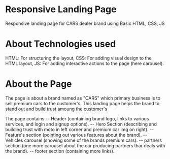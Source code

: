 # Responsive Landing Page

Responsive landing page for CARS dealer brand using Basic HTML, CSS, JS

# About Technologies used

HTML: For structuring the layout,
CSS: For adding visual design to the HTML layout,
JS: For adding interactive actions to the page (here carousel).

# About the Page

The page is about a brand named as "CARS" which primary business is to sell
premium cars to the customer's.
This landing page helps the brand to stand out and build trust amoung the
customer's

The page contains
-- Header (containing brand logo, links to various services, and login and signup options).
-- Hero Section (describing and building trust with moto in left corner and premium car img on right).
-- Feature's section (pointing out various features about the brand).
-- Vehicles carousel (showing some of the brands premium cars).
-- partners section (one more carousel about the car producing partners thar deals with the brand).
-- footer section (containing more links).
